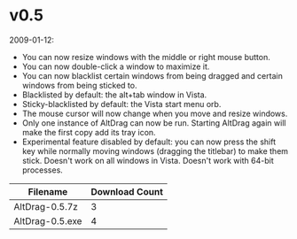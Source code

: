 # v0.5

2009-01-12:
- You can now resize windows with the middle or right mouse button.
- You can now double-click a window to maximize it.
- You can now blacklist certain windows from being dragged and certain windows from being sticked to.
- Blacklisted by default: the alt+tab window in Vista.
- Sticky-blacklisted by default: the Vista start menu orb.
- The mouse cursor will now change when you move and resize windows.
- Only one instance of AltDrag can now be run. Starting AltDrag again will make the first copy add its tray icon.
- Experimental feature disabled by default: you can now press the shift key while normally moving windows (dragging the titlebar) to make them stick. Doesn't work on all windows in Vista. Doesn't work with 64-bit processes.

Filename | Download Count
-------- | --------------
AltDrag-0.5.7z | 3
AltDrag-0.5.exe | 4

